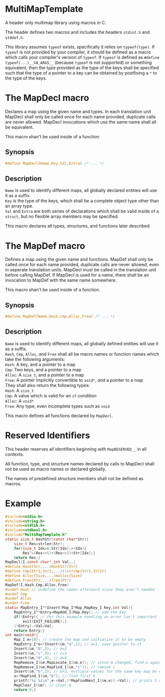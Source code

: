 # MultiMapTemplate
A header only multimap library using macros in C.

The header defines two macros and includes the headers `stdint.h` and `stddef.h`.

This library assumes `typeof` exists, specifically it relies on `typeof(type)`. If `typeof` is not provided by your compiler, it should be defined as a macro which calls your compiler's version of `typeof`. If `typeof` is defined as `#define typeof(...)__VA_ARGS__` (because `typeof` is not supported) or something equivalent, then the type provided as the type of the keys shall be specified such that the type of a pointer to a key can be obtained by postfixing a `*` to the type of the keys.

# The MapDecl macro
Declares a map using the given name and types. In each translation unit MapDecl shall only be called once for each name provided, duplicate calls are never allowed. MapDecl invocations which use the same name shall all be equivalent.

This macro shan't be used inside of a function.

## Synopsis
```c
#define MapDecl(Name,Key,Val,Extra) /* ... */
```

## Description
`Name` is used to identify different maps, all globally declared entities will use it as a suffix.<br>
`Key` is the type of the keys, which shall be a complete object type other than an array type.<br>
`Val` and `Extra` are both series of declarations which shall be valid inside of a `struct`, but no flexible array members may be specified.

This macro declares all types, structures, and functions later described.

# The MapDef macro
Defines a map using the given name and functions. MapDef shall only be called once for each name provided, duplicate calls are never allowed, even in seperate translation units. MapDecl must be called in the translation unit before calling MapDef. If MapDecl is used for a name, there shall be an invocation to MapDef with the same name somewhere.

This macro shan't be used inside of a function.

## Synopsis
```c
#define MapDef(Name,Hash,Cmp,Alloc,Free) /* ... */
```

## Description
`Name` is used to identify different maps, all globally defined entities will use it as a suffix.<br>
`Hash`, `Cmp`, `Alloc`, and `Free` shall all be macro names or function names which take the following arguments:<br>
`Hash`: A key, and a pointer to a map<br>
`Cmp`: Two keys, and a pointer to a map<br>
`Alloc`: A `size_t`, and a pointer to a map<br>
`Free`: A pointer implicitly convertible to `void*`, and a pointer to a map<br>
They shall also return the following types:<br>
`Hash`: A `size_t`<br>
`Cmp`: A value which is valid for an `if` condition<br>
`Alloc`: A `void*`<br>
`Free`: Any type, even incomplete types such as `void`

This macro defines all functions declared by `MapDecl`.

# Reserved Identifiers

This header reserves all identifiers beginning with `MapRESERVED__` in all contexts.

All function, type, and structure names declared by calls to MapDecl shall not be used as macro names or declared globally.

The names of predefined structure members shall not be defined as macros.

# Example
```c
#include<stdio.h>
#include<string.h>
#include<stdlib.h>
#include<stdbool.h>
#include"MultiMapTemplate.h"
static size_t HashStr(const char*Str){
	size_t Res=strlen(Str);
	for(size_t Idx=0;Str[Idx];++Idx){
		Res^=(Res<<5)+(Res>>2)+Str[Idx];}
	return Res;}
MapDecl(I,const char*,int Val;,)
#define Hash(Str,...)HashStr(Str)
#define Cmp(Str1,Str2,...)(!strcmp(Str1,Str2))
#define Alloc(Size,...)malloc(Size)
#define Free(Ptr,...)free(Ptr)
MapDef(I,Hash,Cmp,Alloc,Free)
#undef Hash // undefine the names afterward since they aren't needed
#undef Cmp
#undef Alloc
#undef Free
static MapEntry_I**Insert(Map_I*Map,MapKey_I Key,int Val){
	MapEntry_I**Entry=MapAdd_I(Map,Key); // add the key
	if(!Entry){ // for this example handling an error isn't important
		exit(EXIT_FAILURE);}
	(*Entry)->Val=Val;
	return Entry;}
int main(void){
	Map_I m={0}; // create the map and initialize it to be empty
	MapEntry_I*e=*Insert(&m,"a",1); // a=1, save pointer to it
	Insert(&m,"b",2); // b=2
	Insert(&m,"c",3); // c=3
	Insert(&m,"d",4); // d=4
	MapRemove_I(&m,MapLocate_I(&m,e)); // since m changed, find e again, then remove it
	MapRemove_I(&m,MapFind_I(&m,"c")); // remove c
	Insert(&m,"b",3); // b=3, multiple values for the same key may be used
	e=*MapFind_I(&m,"b"); // find first b
	printf("%i %i\n",e->Val,(*MapFindNext_I(&m,e))->Val); // prints 2 and 3 in any order
	MapClear_I(&m); // clear m
	return 0;}
```
